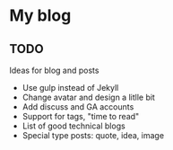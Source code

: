 # My blog

## TODO

Ideas for blog and posts

 - Use gulp instead of Jekyll
 - Change avatar and design a litlle bit
 - Add discuss and GA accounts
 - Support for tags, "time to read"
 - List of good technical blogs
 - Special type posts: quote, idea, image
